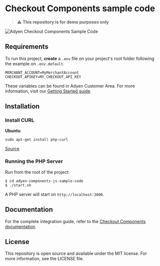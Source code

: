 # Checkout Components sample code

> ⚠️ **This repository is for demo purposes only**

![Adyen Checkout Components Sample Code](screenshot.png)

## Requirements

To run this project, **create** a `.env` file on your project's root folder following the example on `.env.default`.

```
MERCHANT_ACCOUNT=MyMerchantAccount
CHECKOUT_APIKEY=MY_CHECKOUT_API_KEY
```

These variables can be found in Adyen Customer Area. For more information, visit our [Getting Started guide](https://docs.adyen.com/developers/get-started-with-adyen/create-a-test-account).

## Installation

### Install CURL

**Ubuntu**
```
sudo apt-get install php-curl
```

[Source](https://stackoverflow.com/a/6382581/4110257)

### Running the PHP Server

Run from the root of the project:

```
$ cd adyen-components-js-sample-code
$ ./start.sh
```

A PHP server will start on `http://localhost:3000`.

## Documentation

For the complete integration guide, refer to the [Checkout Components documentation](https://docs.adyen.com/checkout/components-web/).

## License

This repository is open source and available under the MIT license. For more information, see the LICENSE file.
